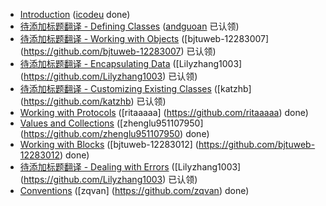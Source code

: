 - [Introduction](introduction.md) ([icodeu](https://github.com/icodeu) done)
- [待添加标题翻译 - Defining Classes](defining-classes.md) ([andguoan](https://github.com/andguoan) 已认领)
- [待添加标题翻译 - Working with Objects](working-with-objects.md) ([bjtuweb-12283007] (https://github.com/bjtuweb-12283007) 已认领)
- [待添加标题翻译 - Encapsulating Data](encapsulating-data.md) ([Lilyzhang1003] (https://github.com/Lilyzhang1003) 已认领)
- [待添加标题翻译 - Customizing Existing Classes](customizing-existing-classes.md) ([katzhb] (https://github.com/katzhb) 已认领)
- [Working with Protocols](working-with-protocols.md) ([ritaaaaa] (https://github.com/ritaaaaa) done)
- [Values and Collections](values-and-collections.md) ([zhenglu951107950] (https://github.com/zhenglu951107950) done)
- [Working with Blocks](working-with-blocks.md) ([bjtuweb-12283012] (https://github.com/bjtuweb-12283012) done)
- [待添加标题翻译 - Dealing with Errors](dealing-with-errors.md) ([Lilyzhang1003] (https://github.com/Lilyzhang1003) 已认领)
- [Conventions](conventions.md) ([zqvan] (https://github.com/zqvan) done)
 



